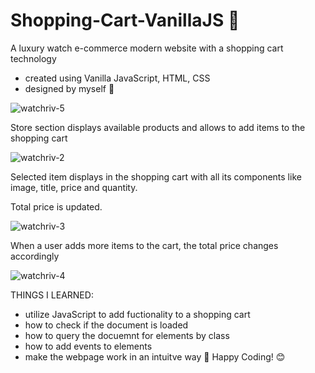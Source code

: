 # Shopping-Cart-VanillaJS 🚀
A luxury watch e-commerce modern website with a shopping cart technology 
* created using Vanilla JavaScript, HTML, CSS
* designed by myself 💙


![watchriv-5](https://user-images.githubusercontent.com/84794517/212445880-c901ab2a-d0b5-44d4-be29-5b23f9bca8d2.jpg)

Store section displays available products and allows to add items to the shopping cart


![watchriv-2](https://user-images.githubusercontent.com/84794517/212445962-a6385ca9-7d76-49c5-b585-2d8dfc7d4706.jpg)

Selected item displays in the shopping cart with all its components like image, title, price and quantity. 

Total price is updated.


![watchriv-3](https://user-images.githubusercontent.com/84794517/212445926-35ce5406-bc70-4317-9792-1fd1664426f9.jpg)

When a user adds more items to the cart, the total price changes accordingly 


![watchriv-4](https://user-images.githubusercontent.com/84794517/212446170-d5fb1308-9673-40d9-8b17-f52de75672a2.jpg)

THINGS I LEARNED:
- utilize JavaScript to add fuctionality to a shopping cart
- how to check if the document is loaded 
- how to query the docuemnt for elements by class
- how to add events to elements
- make the webpage work in an intuitve way 🚀
Happy Coding! 😊
